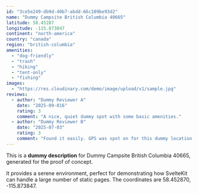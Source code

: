 ```yaml
---
id: "3ce5e249-db9d-40b7-abdd-66c109be93d2"
name: "Dummy Campsite British Columbia 40665"
latitude: 58.45287
longitude: -115.873847
continent: "north-america"
country: "canada"
region: "british-columbia"
amenities:
  - "dog-friendly"
  - "trash"
  - "hiking"
  - "tent-only"
  - "fishing"
images:
  - "https://res.cloudinary.com/demo/image/upload/v1/sample.jpg"
reviews:
  - author: "Dummy Reviewer A"
    date: "2025-09-016"
    rating: 3
    comment: "A nice, quiet dummy spot with some basic amenities."
  - author: "Dummy Reviewer B"
    date: "2025-07-03"
    rating: 3
    comment: "Found it easily. GPS was spot on for this dummy location."
---
```


This is a **dummy description** for Dummy Campsite British Columbia 40665, generated for the proof of concept.

It provides a serene environment, perfect for demonstrating how SvelteKit can handle a large number of static pages. The coordinates are 58.452870, -115.873847.
